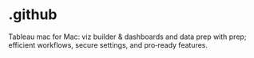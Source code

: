 # .github
Tableau mac for Mac: viz builder &amp; dashboards and data prep with prep; efficient workflows, secure settings, and pro‑ready features.
